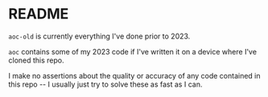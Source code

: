 # README

`aoc-old` is currently everything I've done prior to 2023. 

`aoc` contains some of my 2023 code if I've written it on a device where I've cloned this repo.

I make no assertions about the quality or accuracy of any code contained in this repo -- I usually just try to solve these as fast as I can.
